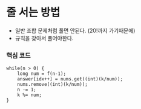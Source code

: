 # 줄 서는 방법

- 일반 조합 문제처럼 풀면 안된다. (20!까지 가기때문에)
- 규칙을 찾아서 풀어야한다.



### 핵심 코드

```
while(n > 0) {
    long num = f(n-1);
    answer[idx++] = nums.get((int)(k/num));
    nums.remove((int)(k/num));
    n -= 1;
    k %= num;
}
```

